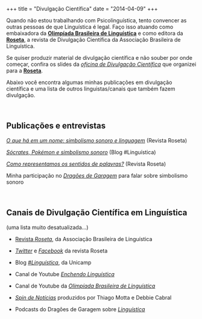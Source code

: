 +++
title = "Divulgação Científica"
date = "2014-04-09"
+++


Quando não estou trabalhando com Psicolinguística, tento convencer as outras pessoas de que Linguística é legal. Faço isso atuando como embaixadora da [**Olimpíada Brasileira de Linguística**](obling.org) e como editora da [**Roseta**](roseta.org.br/pt), a revista de Divulgação Científica da Associação Brasileira de Linguística.

Se quiser produzir material de divulgação científica e não souber por onde começar, confira os slides da [*oficina de Divulgação Científica*](/oficinaroseta.html) que organizei para a [**Roseta**](roseta.org.br/pt).

Abaixo você encontra algumas minhas publicações em divulgação científica e uma lista de outros linguistas/canais que também fazem divulgação.
 
  <br>


## Publicações e entrevistas

[*O que há em um nome: simbolismo sonoro e linguagem*](http://www.roseta.org.br/pt/2018/05/13/o-que-ha-em-um-nome-simbolismo-sonoro-e-linguagem/) (Revista Roseta)

[*Sócrates, Pokémon e simbolismo sonoro*](https://www.blogs.unicamp.br/linguistica/2018/12/04/socrates-pokemon-e-o-simbolismo-sonoro/) (Blog #Linguística)

[*Como representamos os sentidos de palavras?*](http://www.roseta.org.br/pt/2020/07/18/como-representamos-os-sentidos-de-palavras/) (Revista Roseta)

Minha participação no [*Dragões de Garagem*](http://dragoesdegaragem.com/podcast/dragoes-de-garagem-145-simbolismo-sonoro/) para falar sobre simbolismo sonoro


  <br>
  
 

## Canais de Divulgação Científica em Linguística

(uma lista muito desatualizada...)

+ [Revista *Roseta*](https://www.roseta.org.br/pt), da Associação Brasileira de Linguística

+ [*Twitter*](https://twitter.com/revistaroseta) e [*Facebook*](https://www.facebook.com/revistaroseta) da revista Roseta

+ Blog [*#Linguística*](https://www.blogs.unicamp.br/linguistica), da Unicamp

+ Canal de Youtube [*Enchendo Linguística*](https://www.youtube.com/channel/UCB-6vpF2TxHJE7gQ3fktzVw)

+ Canal de Youtube da [*Olimpíada Brasileira de Linguística*](https://www.youtube.com/user/linguimpiada)

+ [*Spin de Notícias*](http://www.deviante.com.br//?s=lingu%C3%ADstica&x=11&y=6) produzidos por Thiago Motta e Debbie Cabral

+ Podcasts do Dragões de Garagem sobre [*Linguística*](http://dragoesdegaragem.com/podcast/dragoes-de-garagem-78-ciencia-da-linguagem/)
 


